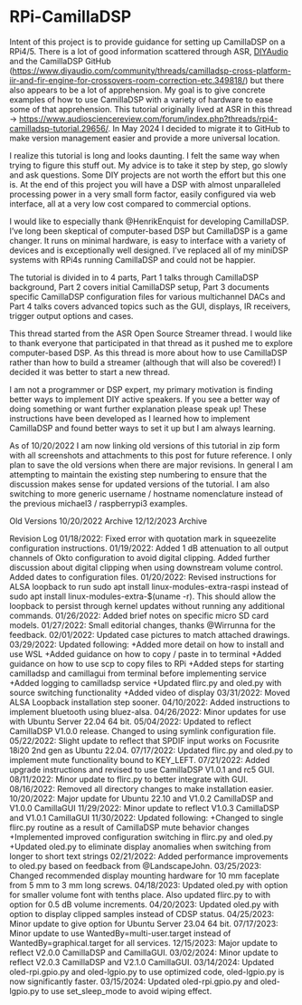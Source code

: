 # RPi-CamillaDSP

Intent of this project is to provide guidance for setting up CamillaDSP on a RPi4/5. There is a lot of good information scattered through ASR, [DIYAudio](https://www.diyaudio.com/community/threads/camilladsp-cross-platform-iir-and-fir-engine-for-crossovers-room-correction-etc.349818/) and the CamillaDSP GitHub (https://www.diyaudio.com/community/threads/camilladsp-cross-platform-iir-and-fir-engine-for-crossovers-room-correction-etc.349818/) but there also appears to be a lot of apprehension. My goal is to give concrete examples of how to use CamillaDSP with a variety of hardware to ease some of that apprehension. This tutorial originally lived at ASR in this thread -> https://www.audiosciencereview.com/forum/index.php?threads/rpi4-camilladsp-tutorial.29656/. In May 2024 I decided to migrate it to GitHub to make version management easier and provide a more universal location.

I realize this tutorial is long and looks daunting. I felt the same way when trying to figure this stuff out. My advice is to take it step by step, go slowly and ask questions. Some DIY projects are not worth the effort but this one is. At the end of this project you will have a DSP with almost unparalleled processing power in a very small form factor, easily configured via web interface, all at a very low cost compared to commercial options.

I would like to especially thank @HenrikEnquist for developing CamillaDSP. I’ve long been skeptical of computer-based DSP but CamillaDSP is a game changer. It runs on minimal hardware, is easy to interface with a variety of devices and is exceptionally well designed. I’ve replaced all of my miniDSP systems with RPi4s running CamillaDSP and could not be happier.

The tutorial is divided in to 4 parts, Part 1 talks through CamillaDSP background, Part 2 covers initial CamillaDSP setup, Part 3 documents specific CamillaDSP configuration files for various multichannel DACs and Part 4 talks covers advanced topics such as the GUI, displays, IR receivers, trigger output options and cases.

This thread started from the ASR Open Source Streamer thread. I would like to thank everyone that participated in that thread as it pushed me to explore computer-based DSP. As this thread is more about how to use CamillaDSP rather than how to build a streamer (although that will also be covered!) I decided it was better to start a new thread.

I am not a programmer or DSP expert, my primary motivation is finding better ways to implement DIY active speakers. If you see a better way of doing something or want further explanation please speak up! These instructions have been developed as I learned how to implement CamillaDSP and found better ways to set it up but I am always learning.

As of 10/20/2022 I am now linking old versions of this tutorial in zip form with all screenshots and attachments to this post for future reference. I only plan to save the old versions when there are major revisions. In general I am attempting to maintain the existing step numbering to ensure that the discussion makes sense for updated versions of the tutorial. I am also switching to more generic username / hostname nomenclature instead of the previous michael3 / raspberrypi3 examples.

Old Versions
10/20/2022 Archive
12/12/2023 Archive

Revision Log
01/18/2022: Fixed error with quotation mark in squeezelite configuration instructions.
01/19/2022: Added 1 dB attenuation to all output channels of Okto configuration to avoid digital clipping. Added further discussion about digital clipping when using downstream volume control. Added dates to configuration files.
01/20/2022: Revised instructions for ALSA loopback to run sudo apt install linux-modules-extra-raspi instead of sudo apt install linux-modules-extra-$(uname -r). This should allow the loopback to persist through kernel updates without running any additional commands.
01/26/2022: Added brief notes on specific micro SD card models.
01/27/2022: Small editorial changes, thanks @Wirrunna for the feedback.
02/01/2022: Updated case pictures to match attached drawings.
03/29/2022: Updated following:
+Added more detail on how to install and use WSL
+Added guidance on how to copy / paste in to terminal
+Added guidance on how to use scp to copy files to RPi
+Added steps for starting camilladsp and camillagui from terminal before implementing service
+Added logging to camilladsp service
+Updated flirc.py and oled.py with source switching functionality
+Added video of display
03/31/2022: Moved ALSA Loopback installation step sooner.
04/10/2022: Added instructions to implement bluetooth using bluez-alsa.
04/26/2022: Minor updates for use with Ubuntu Server 22.04 64 bit.
05/04/2022: Updated to reflect CamillaDSP V1.0.0 release. Changed to using symlink configuration file.
05/22/2022: Slight update to reflect that SPDIF input works on Focusrite 18i20 2nd gen as Ubuntu 22.04.
07/17/2022: Updated flirc.py and oled.py to implement mute functionality bound to KEY_LEFT.
07/21/2022: Added upgrade instructions and revised to use CamillaDSP V1.0.1 and rc5 GUI.
08/11/2022: Minor update to flirc.py to better integrate with GUI.
08/16/2022: Removed all directory changes to make installation easier.
10/20/2022: Major update for Ubuntu 22.10 and V1.0.2 CamillaDSP and V1.0.0 CamillaGUI
11/29/2022: Minor update to reflect V1.0.3 CamillaDSP and V1.0.1 CamillaGUI
11/30/2022: Updated following:
+Changed to single flirc.py routine as a result of CamillaDSP mute behavior changes
+Implemented improved configuration switching in flirc.py and oled.py
+Updated oled.py to eliminate display anomalies when switching from longer to short text strings
02/21/2022: Added performance improvements to oled.py based on feedback from @LandscapeJohn.
03/25/2023: Changed recommended display mounting hardware for 10 mm faceplate from 5 mm to 3 mm long screws.
04/18/2023: Updated oled.py with option for smaller volume font with tenths place. Also updated flirc.py to with option for 0.5 dB volume increments.
04/20/2023: Updated oled.py with option to display clipped samples instead of CDSP status.
04/25/2023: Minor update to give option for Ubuntu Server 23.04 64 bit.
07/17/2023: Minor update to use WantedBy=multi-user.target instead of WantedBy=graphical.target for all services.
12/15/2023: Major update to reflect V2.0.0 CamillaDSP and CamillaGUI.
03/02/2024: Minor update to reflect V2.0.3 CamillaDSP and V2.1.0 CamillaGUI.
03/14/2024: Updated oled-rpi.gpio.py and oled-lgpio.py to use optimized code, oled-lgpio.py is now significantly faster.
03/15/2024: Updated oled-rpi.gpio.py and oled-lgpio.py to use set_sleep_mode to avoid wiping effect.

